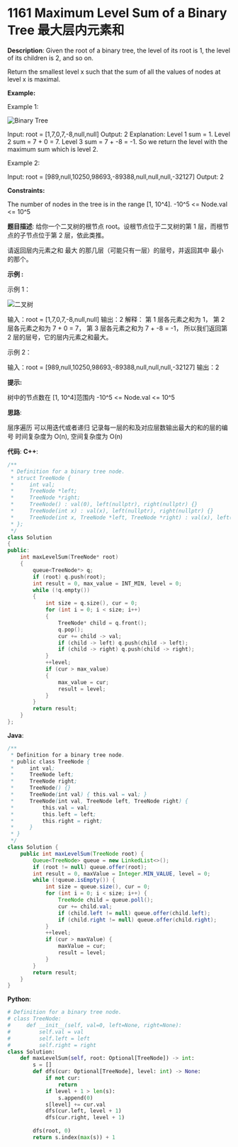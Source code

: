 # 1161 Maximum Level Sum of a Binary Tree 最大层内元素和

__Description__:
Given the root of a binary tree, the level of its root is 1, the level of its children is 2, and so on.

Return the smallest level x such that the sum of all the values of nodes at level x is maximal.

__Example:__

Example 1:

![Binary Tree](https://assets.leetcode.com/uploads/2019/05/03/capture.JPG)

Input: root = [1,7,0,7,-8,null,null]
Output: 2
Explanation:
Level 1 sum = 1.
Level 2 sum = 7 + 0 = 7.
Level 3 sum = 7 + -8 = -1.
So we return the level with the maximum sum which is level 2.

Example 2:

Input: root = [989,null,10250,98693,-89388,null,null,null,-32127]
Output: 2

__Constraints:__

The number of nodes in the tree is in the range [1, 10^4].
-10^5 <= Node.val <= 10^5

__题目描述__:
给你一个二叉树的根节点 root。设根节点位于二叉树的第 1 层，而根节点的子节点位于第 2 层，依此类推。

请返回层内元素之和 最大 的那几层（可能只有一层）的层号，并返回其中 最小 的那个。

__示例 :__

示例 1：

![二叉树](https://assets.leetcode-cn.com/aliyun-lc-upload/uploads/2019/08/17/capture.jpeg)

输入：root = [1,7,0,7,-8,null,null]
输出：2
解释：
第 1 层各元素之和为 1，
第 2 层各元素之和为 7 + 0 = 7，
第 3 层各元素之和为 7 + -8 = -1，
所以我们返回第 2 层的层号，它的层内元素之和最大。

示例 2：

输入：root = [989,null,10250,98693,-89388,null,null,null,-32127]
输出：2

__提示:__

树中的节点数在 [1, 10^4]范围内
-10^5 <= Node.val <= 10^5

__思路__:

层序遍历
可以用迭代或者递归
记录每一层的和及对应层数输出最大的和的层的编号
时间复杂度为 O(n), 空间复杂度为 O(n)

__代码__:
__C++__:

```C++
/**
 * Definition for a binary tree node.
 * struct TreeNode {
 *     int val;
 *     TreeNode *left;
 *     TreeNode *right;
 *     TreeNode() : val(0), left(nullptr), right(nullptr) {}
 *     TreeNode(int x) : val(x), left(nullptr), right(nullptr) {}
 *     TreeNode(int x, TreeNode *left, TreeNode *right) : val(x), left(left), right(right) {}
 * };
 */
class Solution 
{
public:
    int maxLevelSum(TreeNode* root) 
    {
        queue<TreeNode*> q;
        if (root) q.push(root);
        int result = 0, max_value = INT_MIN, level = 0;
        while (!q.empty()) 
        {
            int size = q.size(), cur = 0;
            for (int i = 0; i < size; i++) 
            {
                TreeNode* child = q.front();
                q.pop();
                cur += child -> val;
                if (child -> left) q.push(child -> left);
                if (child -> right) q.push(child -> right);
            }
            ++level;
            if (cur > max_value) 
            {
                max_value = cur;
                result = level;
            }
        }
        return result;
    }
};
```

__Java__:

```Java
/**
 * Definition for a binary tree node.
 * public class TreeNode {
 *     int val;
 *     TreeNode left;
 *     TreeNode right;
 *     TreeNode() {}
 *     TreeNode(int val) { this.val = val; }
 *     TreeNode(int val, TreeNode left, TreeNode right) {
 *         this.val = val;
 *         this.left = left;
 *         this.right = right;
 *     }
 * }
 */
class Solution {
    public int maxLevelSum(TreeNode root) {
        Queue<TreeNode> queue = new LinkedList<>();
        if (root != null) queue.offer(root);
        int result = 0, maxValue = Integer.MIN_VALUE, level = 0;
        while (!queue.isEmpty()) {
            int size = queue.size(), cur = 0;
            for (int i = 0; i < size; i++) {
                TreeNode child = queue.poll();
                cur += child.val;
                if (child.left != null) queue.offer(child.left);
                if (child.right != null) queue.offer(child.right);
            }
            ++level;
            if (cur > maxValue) {
                maxValue = cur;
                result = level;
            }
        }
        return result;
    }
}
```

__Python__:

```Python
# Definition for a binary tree node.
# class TreeNode:
#     def __init__(self, val=0, left=None, right=None):
#         self.val = val
#         self.left = left
#         self.right = right
class Solution:
    def maxLevelSum(self, root: Optional[TreeNode]) -> int:
        s = []
        def dfs(cur: Optional[TreeNode], level: int) -> None:
            if not cur:
                return
            if level + 1 > len(s):
                s.append(0)
            s[level] += cur.val
            dfs(cur.left, level + 1)
            dfs(cur.right, level + 1)
        
        dfs(root, 0)
        return s.index(max(s)) + 1
```

